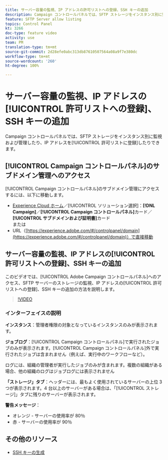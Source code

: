 ```yaml
---
title: サーバー容量の監視、IP アドレスの許可リストへの登録、SSH キーの追加
description: Campaign コントロールパネルでは、SFTP ストレージをインスタンス別に監視および管理したり、IP アドレスを許可リストに登録したりできます。
feature: SFTP Server allow listing
topics: Control Panel
kt: 3266
doc-type: feature video
activity: use
team: PM
translation-type: tm+mt
source-git-commit: 2d28efe0abc313db87610507564a08a9f7e380dc
workflow-type: tm+mt
source-wordcount: '260'
ht-degree: 100%

---
```



# サーバー容量の監視、IP アドレスの[!UICONTROL 許可リストへの登録]、SSH キーの追加

Campaign コントロールパネルでは、SFTP ストレージをインスタンス別に監視および管理したり、IP アドレスを[!UICONTROL 許可リストに登録]したりできます。

## [!UICONTROL Campaign コントロールパネル]のサブドメイン管理へのアクセス

[!UICONTROL Campaign コントロールパネル]のサブドメイン管理にアクセスするには、以下に移動します。

* [Experience Cloud ホーム](https://experience.adobe.com/#/home)／[!UICONTROL ソリューション選択]：**[!DNL Campaign]**／**[!UICONTROL Campaign コントロールパネル]**&#x200B;カード／**[!UICONTROL サブドメインおよび証明書]**&#x200B;カード\
   または
* URL（[https://experience.adobe.com/#/controlpanel/domain](https://experience.adobe.com/#/controlpanel/domain)）で直接移動

## サーバー容量の監視、IP アドレスの[!UICONTROL 許可リストへの登録]、SSH キーの追加

このビデオでは、[!UICONTROL Adobe Campaign コントロールパネル]へのアクセス、SFTP サーバーのストレージの監視、IP アドレスの[!UICONTROL 許可リストへの登録]、SSH キーの追加の方法を説明します。

>[!VIDEO](https://video.tv.adobe.com/v/27270?quality=12)

### インターフェイスの説明

**インスタンス**：管理者権限の対象となっているインスタンスのみが表示されます。

**ジョブログ**：[!UICONTROL Campaign コントロールパネル]で実行されたジョブのみが表示されます。[!UICONTROL Campaign コントロールパネル]外で実行されたジョブは含まれません（例えば、実行中のワークフローなど）。

ログには、組織の管理者が実行したジョブのみが含まれます。複数の組織がある場合、他の組織のログはジョブログには表示されません

**「ストレージ」タブ**：ヘッダーには、最もよく使用されているサーバーの上位 3 つが表示されます。4 台以上のサーバーがある場合は、「[!UICONTROL ストレージ]」タブに残りのサーバーが表示されます。

**警告メッセージ**：

* オレンジ - サーバーの使用率が 80％
* 赤 - サーバーの使用率が 90％

## その他のリソース

* [SSH キーの生成](/help/acc/monitoring-campaign-classic/control-panel/generate-ssh-key.md)
